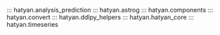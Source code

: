 ::: hatyan.analysis_prediction
::: hatyan.astrog
::: hatyan.components
::: hatyan.convert
::: hatyan.ddlpy_helpers
::: hatyan.hatyan_core
::: hatyan.timeseries
